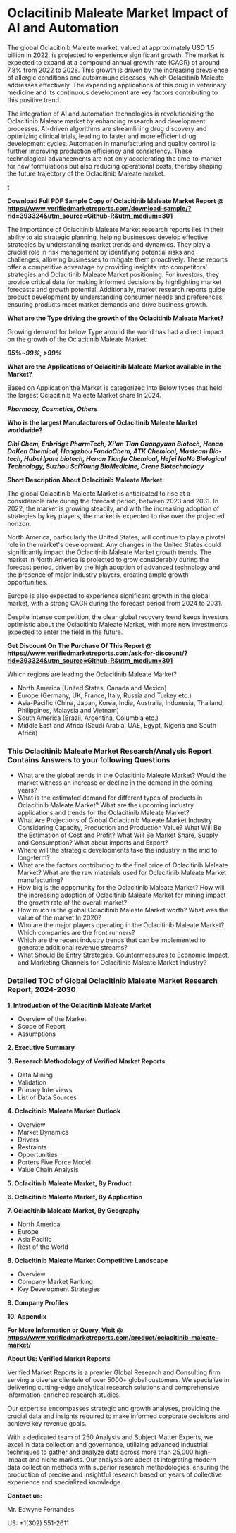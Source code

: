 <meta name="title" content="Global Oclacitinib Maleate Market Impact of AI and Automation"><meta name="description" content="The global Oclacitinib Maleate market, valued at approximately USD 1.5 billion in 2022, is projected to experience significant growth. The market is expected to expand"><meta name="title" content="Oclacitinib Maleate Market Size, Share, Scope, Trends, Growth, Opportunities, Analysis, Forecast"><h1>Oclacitinib Maleate Market Impact of AI and Automation</h1><p>The global Oclacitinib Maleate market, valued at approximately USD 1.5 billion in 2022, is projected to experience significant growth. The market is expected to expand at a compound annual growth rate (CAGR) of around 7.8% from 2022 to 2028. This growth is driven by the increasing prevalence of allergic conditions and autoimmune diseases, which Oclacitinib Maleate addresses effectively. The expanding applications of this drug in veterinary medicine and its continuous development are key factors contributing to this positive trend.</p><p>The integration of AI and automation technologies is revolutionizing the Oclacitinib Maleate market by enhancing research and development processes. AI-driven algorithms are streamlining drug discovery and optimizing clinical trials, leading to faster and more efficient drug development cycles. Automation in manufacturing and quality control is further improving production efficiency and consistency. These technological advancements are not only accelerating the time-to-market for new formulations but also reducing operational costs, thereby shaping the future trajectory of the Oclacitinib Maleate market.</p>t</p><p id="" class=""><strong>Download Full PDF Sample Copy of Oclacitinib Maleate Market Report @ <a href="https://www.verifiedmarketreports.com/download-sample/?rid=393324&utm_source=Github-R&utm_medium=301" target="_blank">https://www.verifiedmarketreports.com/download-sample/?rid=393324&utm_source=Github-R&utm_medium=301</a></strong></p><p>The importance of&nbsp;Oclacitinib Maleate Market research reports lies in their ability to aid strategic planning, helping businesses develop effective strategies by understanding market trends and dynamics. They play a crucial role in risk management by identifying potential risks and challenges, allowing businesses to mitigate them proactively. These reports offer a competitive advantage by providing insights into competitors' strategies and Oclacitinib Maleate Market positioning. For investors, they provide critical data for making informed decisions by highlighting market forecasts and growth potential. Additionally, market research reports guide product development by understanding consumer needs and preferences, ensuring products meet market demands and drive business growth.</p><p><strong>What are the&nbsp;Type driving the growth of the Oclacitinib Maleate Market?</strong></p><p id="" class="">Growing demand for below Type around the world has had a direct impact on the growth of the Oclacitinib Maleate Market:</p><em><strong>95%~99%, >99%</strong></em></p><strong>What are the&nbsp;Applications&nbsp;of Oclacitinib Maleate Market available in the Market?</strong></p><p id="" class="">Based on Application the Market is categorized into Below types that held the largest Oclacitinib Maleate Market share In 2024.</p><em><strong>Pharmacy, Cosmetics, Others</strong></em></p><strong>Who is the largest Manufacturers of Oclacitinib Maleate Market worldwide?</strong></p><p><em><strong>Gihi Chem, Enbridge PharmTech, Xi'an Tian Guangyuan Biotech, Henan DaKen Chemical, Hangzhou FandaChem, ATK Chemical, Masteam Bio-tech, Hubei Ipure biotech, Henan Tianfu Chemical, Hefei NaNo Biological Technology, Suzhou SciYoung BioMedicine, Crene Biotechnology</strong></em></p><p id="" class=""><strong>Short Description About Oclacitinib Maleate Market:</strong></p><p>The global Oclacitinib Maleate Market is anticipated to rise at a considerable rate during the forecast period, between 2023 and 2031. In 2022, the market is growing steadily, and with the increasing adoption of strategies by key players, the market is expected to rise over the projected horizon.</p><p>North America, particularly the United States, will continue to play a pivotal role in the market's development. Any changes in the United States could significantly impact the Oclacitinib Maleate Market growth trends. The market in North America is projected to grow considerably during the forecast period, driven by the high adoption of advanced technology and the presence of major industry players, creating ample growth opportunities.</p><p>Europe is also expected to experience significant growth in the global market, with a strong CAGR during the forecast period from 2024 to 2031.</p><p>Despite intense competition, the clear global recovery trend keeps investors optimistic about the Oclacitinib Maleate Market, with more new investments expected to enter the field in the future.</p><p id="" class=""><strong>Get Discount On The Purchase Of This Report @ <a href="https://www.verifiedmarketreports.com/ask-for-discount/?rid=393324&utm_source=Github-R&utm_medium=301" target="_blank">https://www.verifiedmarketreports.com/ask-for-discount/?rid=393324&utm_source=Github-R&utm_medium=301</a></strong></p>Which regions are leading the Oclacitinib Maleate Market?</p><ul><li>North America (United States, Canada and Mexico)</li><li>Europe (Germany, UK, France, Italy, Russia and Turkey etc.)</li><li>Asia-Pacific (China, Japan, Korea, India, Australia, Indonesia, Thailand, Philippines, Malaysia and Vietnam)</li><li>South America (Brazil, Argentina, Columbia etc.)</li><li>Middle East and Africa (Saudi Arabia, UAE, Egypt, Nigeria and South Africa)</li></ul><h3 id="" class="">This Oclacitinib Maleate Market Research/Analysis Report Contains Answers to your following Questions</h3><ul><li>What are the global trends in the Oclacitinib Maleate Market? Would the market witness an increase or decline in the demand in the coming years?</li><li>What is the estimated demand for different types of products in Oclacitinib Maleate Market? What are the upcoming industry applications and trends for the Oclacitinib Maleate Market?</li><li>What Are Projections of Global Oclacitinib Maleate Market Industry Considering Capacity, Production and Production Value? What Will Be the Estimation of Cost and Profit? What Will Be Market Share, Supply and Consumption? What about imports and Export?</li><li>Where will the strategic developments take the industry in the mid to long-term?</li><li>What are the factors contributing to the final price of Oclacitinib Maleate Market? What are the raw materials used for Oclacitinib Maleate Market manufacturing?</li><li>How big is the opportunity for the Oclacitinib Maleate Market? How will the increasing adoption of Oclacitinib Maleate Market for mining impact the growth rate of the overall market?</li><li>How much is the global Oclacitinib Maleate Market worth? What was the value of the market In 2020?</li><li>Who are the major players operating in the Oclacitinib Maleate Market? Which companies are the front runners?</li><li>Which are the recent industry trends that can be implemented to generate additional revenue streams?</li><li>What Should Be Entry Strategies, Countermeasures to Economic Impact, and Marketing Channels for Oclacitinib Maleate Market Industry?</li></ul><h3 id="" class="">Detailed TOC of Global Oclacitinib Maleate Market Research Report, 2024-2030</h3><p id="" class=""><strong>1. Introduction of the Oclacitinib Maleate Market</strong></p><ul><li>Overview of the Market</li><li>Scope of Report</li><li>Assumptions</li></ul><p id="" class=""><strong>2. Executive Summary</strong></p><p id="" class=""><strong>3. Research Methodology of Verified Market Reports</strong></p><ul><li>Data Mining</li><li>Validation</li><li>Primary Interviews</li><li>List of Data Sources</li></ul><p id="" class=""><strong>4. Oclacitinib Maleate Market Outlook</strong></p><ul><li>Overview</li><li>Market Dynamics</li><li>Drivers</li><li>Restraints</li><li>Opportunities</li><li>Porters Five Force Model</li><li>Value Chain Analysis</li></ul><p id="" class=""><strong>5. Oclacitinib Maleate Market, By Product</strong></p><p id="" class=""><strong>6. Oclacitinib Maleate Market, By Application</strong></p><p id="" class=""><strong>7. Oclacitinib Maleate Market, By Geography</strong></p><ul><li>North America</li><li>Europe</li><li>Asia Pacific</li><li>Rest of the World</li></ul><p id="" class=""><strong>8. Oclacitinib Maleate Market Competitive Landscape</strong></p><ul><li>Overview</li><li>Company Market Ranking</li><li>Key Development Strategies</li></ul><p id="" class=""><strong>9. Company Profiles</strong></p><p id="" class=""><strong>10. Appendix</strong></p><p id="" class=""><strong>For More Information or Query, Visit @ <a href="https://www.verifiedmarketreports.com/product/oclacitinib-maleate-market/" target="_blank">https://www.verifiedmarketreports.com/product/oclacitinib-maleate-market/</a></strong></p><p id="" class=""><strong>About Us: Verified Market Reports</strong></p><p id="" class="">Verified Market Reports is a premier Global Research and Consulting firm serving a diverse clientele of over 5000+ global customers. We specialize in delivering cutting-edge analytical research solutions and comprehensive information-enriched research studies.</p><p id="" class="">Our expertise encompasses strategic and growth analyses, providing the crucial data and insights required to make informed corporate decisions and achieve key revenue goals.</p><p id="" class="">With a dedicated team of 250 Analysts and Subject Matter Experts, we excel in data collection and governance, utilizing advanced industrial techniques to gather and analyze data across more than 25,000 high-impact and niche markets. Our analysts are adept at integrating modern data collection methods with superior research methodologies, ensuring the production of precise and insightful research based on years of collective experience and specialized knowledge.</p><p id="" class=""><strong>Contact us:</strong></p><p id="" class="">Mr. Edwyne Fernandes</p><p id="" class="">US: +1(302) 551-2611</p>